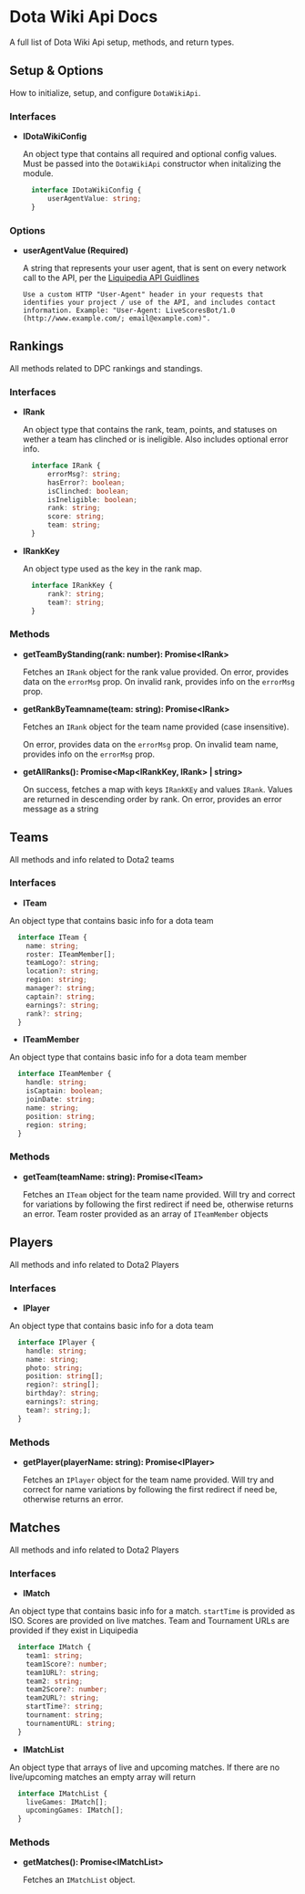 # Dota Wiki Api Docs
A full list of Dota Wiki Api setup, methods, and return types.

## Setup & Options
How to initialize, setup, and configure `DotaWikiApi`.

### Interfaces

* **IDotaWikiConfig**

  An object type that contains all required and optional config values.  Must be passed into the `DotaWikiApi` constructor when initalizing the module.
  ```typescript
    interface IDotaWikiConfig {
        userAgentValue: string;
    }
  ```

### Options

  * **userAgentValue (Required)**

    A string that represents your user agent, that is sent on every network call to the API, per the [Liquipedia API Guidlines](http://www.teamliquid.net/forum/hidden/491339-liquipedia-api-usage-guidelines)

    ```text
    Use a custom HTTP "User-Agent" header in your requests that identifies your project / use of the API, and includes contact information. Example: "User-Agent: LiveScoresBot/1.0 (http://www.example.com/; email@example.com)".
    ```

## Rankings
All methods related to DPC rankings and standings.

### Interfaces

* **IRank**

  An object type that contains the rank, team, points, and statuses on wether a team has clinched or is ineligible.  Also includes optional error info.
  ```typescript
    interface IRank {
        errorMsg?: string;
        hasError?: boolean;
        isClinched: boolean;
        isIneligible: boolean;
        rank: string;
        score: string;
        team: string;
    }
  ```

* **IRankKey**

  An object type used as the key in the rank map.
  ```typescript
    interface IRankKey {
        rank?: string;
        team?: string;
    }
  ```

### Methods

  * **getTeamByStanding(rank: number): Promise\<IRank\>**

    Fetches an `IRank` object for the rank value provided.
    On error, provides data on the `errorMsg` prop.
    On invalid rank, provides info on the `errorMsg` prop.

  * **getRankByTeamname(team: string): Promise\<IRank\>**

    Fetches an `IRank` object for the team name provided (case insensitive).
    
    On error, provides data on the `errorMsg` prop.
    On invalid team name, provides info on the `errorMsg` prop.

  * **getAllRanks(): Promise<Map\<IRankKey, IRank\> | string>**

    On success, fetches a map with keys `IRankKEy` and values `IRank`.  Values are returned in descending order by rank.
    On error, provides an error message as a string

## Teams
All methods and info related to Dota2 teams

### Interfaces

  * **ITeam**

  An object type that contains basic info for a dota team
  ```typescript
    interface ITeam {
      name: string;
      roster: ITeamMember[];
      teamLogo?: string;
      location?: string;
      region: string;
      manager?: string;
      captain?: string;
      earnings?: string;
      rank?: string;
    }
  ```

  * **ITeamMember**

  An object type that contains basic info for a dota team member
  ```typescript
    interface ITeamMember {
      handle: string;
      isCaptain: boolean;
      joinDate: string;
      name: string;
      position: string;
      region: string;
    }
  ```

### Methods

  * **getTeam(teamName: string): Promise\<ITeam\>**

    Fetches an `ITeam` object for the team name provided. 
    Will try and correct for variations by following the first redirect if need be, otherwise returns an error. 
    Team roster provided as an array of `ITeamMember` objects

## Players
All methods and info related to Dota2 Players

### Interfaces

  * **IPlayer**

  An object type that contains basic info for a dota team
  ```typescript
    interface IPlayer {
      handle: string;
      name: string;
      photo: string;
      position: string[];
      region?: string[];
      birthday?: string;
      earnings?: string;
      team?: string;];
    }
  ```

### Methods

  * **getPlayer(playerName: string): Promise\<IPlayer\>**

    Fetches an `IPlayer` object for the team name provided. 
    Will try and correct for name variations by following the first redirect if need be, otherwise returns an error. 

## Matches
All methods and info related to Dota2 Players

### Interfaces

  * **IMatch**

  An object type that contains basic info for a match.  `startTime` is provided as ISO.  Scores are provided on  live matches.  Team and Tournament URLs are provided if they exist in Liquipedia
  ```typescript
    interface IMatch {
      team1: string;
      team1Score?: number;
      team1URL?: string;
      team2: string;
      team2Score?: number;
      team2URL?: string;
      startTime?: string;
      tournament: string;
      tournamentURL: string;
    }
  ```

  * **IMatchList**

  An object type that arrays of live and upcoming matches.  If there are no live/upcoming matches an empty array will return
  ```typescript
    interface IMatchList {
      liveGames: IMatch[];
      upcomingGames: IMatch[];
    }
  ```

### Methods

  * **getMatches(): Promise\<IMatchList\>**

    Fetches an `IMatchList` object.
